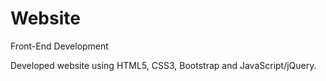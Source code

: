 # Website
Front-End Development

Developed website using HTML5, CSS3, Bootstrap and JavaScript/jQuery.

